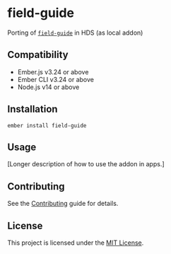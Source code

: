 # field-guide

Porting of [`field-guide`](https://github.com/empress/field-guide/) in HDS (as local addon)


## Compatibility

* Ember.js v3.24 or above
* Ember CLI v3.24 or above
* Node.js v14 or above


## Installation

```
ember install field-guide
```


## Usage

[Longer description of how to use the addon in apps.]


## Contributing

See the [Contributing](CONTRIBUTING.md) guide for details.


## License

This project is licensed under the [MIT License](LICENSE.md).
